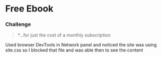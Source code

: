 # Free Ebook

### Challenge
> *...for just the cost of a monthly subscription

Used browser DevTools in Network panel and noticed the site was using site.css so I blocked that file and was able then to see the content

